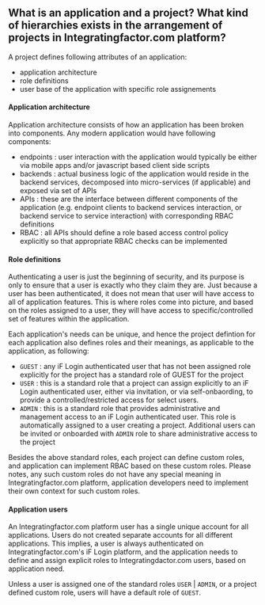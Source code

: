 ## What is an application and a project? What kind of hierarchies exists in the arrangement of projects in Integratingfactor.com platform?
A project defines following attributes of an application:
* application architecture
* role definitions
* user base of the application with specific role assignements

#### Application architecture
Application architecture consists of how an application has been broken into components. Any modern application would have following components:
* endpoints : user interaction with the application would typically be either via mobile apps and/or javascript based client side scripts
* backends : actual business logic of the application would reside in the backend services, decomposed into micro-services (if applicable) and exposed via set of APIs
* APIs : these are the interface between different components of the application (e.g. endpoint clients to backend services interaction, or backend service to service interaction) with corresponding RBAC definitions
* RBAC : all APIs should define a role based access control policy explicitly so that appropriate RBAC checks can be implemented

#### Role definitions
Authenticating a user is just the beginning of security, and its purpose is only to ensure that a user is exactly who they claim they are. Just because a user has been authenticated, it does not mean that user will have access to all of application features. This is where roles come into picture, and based on the roles assigned to a user, they will have access to specific/controlled set of features within the application.

Each application's needs can be unique, and hence the project defintion for each application also defines roles and their meanings, as applicable to the application, as following:
* `GUEST` : any iF Login authenticated user that has not been assigned role explicitly for the project has a standard role of GUEST for the project
* `USER` : this is a standard role that a project can assign explicitly to an iF Login authenticated user, either via invitation, or via self-onbaording, to provide a controlled/restricted access for select users.
* `ADMIN` : this is a standard role that provides administrative and management access to an iF Login authenticated user. This role is automatically assigned to a user creating a project. Additional users can be invited or onboarded with `ADMIN` role to share administrative access to the project

Besides the above standard roles, each project can define custom roles, and application can implement RBAC based on these custom roles. Please notes, any such custom roles do not have any special meaning in Integratingfactor.com platform, application developers need to implement their own context for such custom roles.

#### Application users
An Integratingfactor.com platform user has a single unique account for all applications. Users do not created separate accounts for all different applications. This implies, a user is always authenticated on Integratingfactor.com's iF Login platform, and the application needs to define and assign explicit roles to Integratingdactor.com users, based on application need.

Unless a user is assigned one of the standard roles `USER` | `ADMIN`, or a project defined custom role, users will have a default role of `GUEST`.